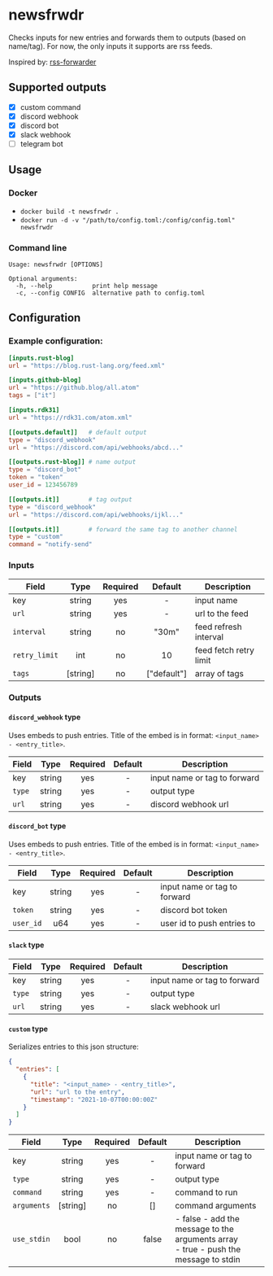 # newsfrwdr

Checks inputs for new entries and forwards them to outputs (based on name/tag). For now, the only inputs it supports are rss feeds.

Inspired by: [rss-forwarder](https://github.com/morphy2k/rss-forwarder)

## Supported outputs

- [x] custom command
- [x] discord webhook
- [x] discord bot
- [x] slack webhook
- [ ] telegram bot

## Usage

### Docker

- `docker build -t newsfrwdr .`
- `docker run -d -v "/path/to/config.toml:/config/config.toml" newsfrwdr`

### Command line

```
Usage: newsfrwdr [OPTIONS]

Optional arguments:
  -h, --help           print help message
  -c, --config CONFIG  alternative path to config.toml
```

## Configuration

### Example configuration:

```toml
[inputs.rust-blog]
url = "https://blog.rust-lang.org/feed.xml"

[inputs.github-blog]
url = "https://github.blog/all.atom"
tags = ["it"]

[inputs.rdk31]
url = "https://rdk31.com/atom.xml"

[[outputs.default]]   # default output
type = "discord_webhook"
url = "https://discord.com/api/webhooks/abcd..."

[[outputs.rust-blog]] # name output
type = "discord_bot"
token = "token"
user_id = 123456789

[[outputs.it]]        # tag output
type = "discord_webhook"
url = "https://discord.com/api/webhooks/ijkl..."

[[outputs.it]]        # forward the same tag to another channel
type = "custom"
command = "notify-send"
```

### Inputs

| Field         |   Type   | Required |   Default   | Description            |
| ------------- | :------: | :------: | :---------: | ---------------------- |
| key           |  string  |   yes    |      -      | input name             |
| `url`         |  string  |   yes    |      -      | url to the feed        |
| `interval`    |  string  |    no    |    "30m"    | feed refresh interval  |
| `retry_limit` |   int    |    no    |     10      | feed fetch retry limit |
| `tags`        | [string] |    no    | ["default"] | array of tags          |

### Outputs

#### `discord_webhook` type

Uses embeds to push entries. Title of the embed is in format: `<input_name> - <entry_title>`.

| Field  |  Type  | Required | Default | Description                  |
| ------ | :----: | :------: | :-----: | ---------------------------- |
| key    | string |   yes    |    -    | input name or tag to forward |
| `type` | string |   yes    |    -    | output type                  |
| `url`  | string |   yes    |    -    | discord webhook url          |

#### `discord_bot` type

Uses embeds to push entries. Title of the embed is in format: `<input_name> - <entry_title>`.

| Field     |  Type  | Required | Default | Description                  |
| --------- | :----: | :------: | :-----: | ---------------------------- |
| key       | string |   yes    |    -    | input name or tag to forward |
| `token`   | string |   yes    |    -    | discord bot token            |
| `user_id` |  u64   |   yes    |    -    | user id to push entries to   |

#### `slack` type

| Field  |  Type  | Required | Default | Description                  |
| ------ | :----: | :------: | :-----: | ---------------------------- |
| key    | string |   yes    |    -    | input name or tag to forward |
| `type` | string |   yes    |    -    | output type                  |
| `url`  | string |   yes    |    -    | slack webhook url            |

#### `custom` type

Serializes entries to this json structure:

```json
{
  "entries": [
    {
      "title": "<input_name> - <entry_title>",
      "url": "url to the entry",
      "timestamp": "2021-10-07T00:00:00Z"
    }
  ]
}
```

| Field       |   Type   | Required | Default | Description                                                                                |
| ----------- | :------: | :------: | :-----: | ------------------------------------------------------------------------------------------ |
| key         |  string  |   yes    |    -    | input name or tag to forward                                                               |
| `type`      |  string  |   yes    |    -    | output type                                                                                |
| `command`   |  string  |   yes    |    -    | command to run                                                                             |
| `arguments` | [string] |    no    |   []    | command arguments                                                                          |
| `use_stdin` |   bool   |    no    |  false  | - false - add the message to the arguments array <br /> - true - push the message to stdin |
